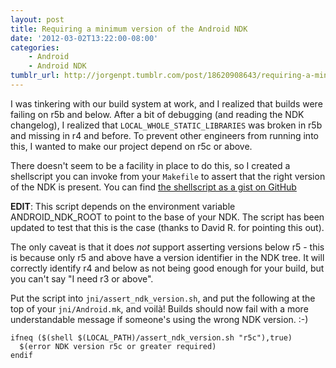 ```yaml
---
layout: post
title: Requiring a minimum version of the Android NDK
date: '2012-03-02T13:22:00-08:00'
categories:
    - Android
    - Android NDK
tumblr_url: http://jorgenpt.tumblr.com/post/18620908643/requiring-a-minimum-version-of-the-android-ndk
---
```


I was tinkering with our build system at work, and I realized that builds were failing on r5b and below. After a bit of debugging (and reading the NDK changelog), I realized that `LOCAL_WHOLE_STATIC_LIBRARIES` was broken in r5b and missing in r4 and before. To prevent other engineers from running into this, I wanted to make our project depend on r5c or above.

There doesn't seem to be a facility in place to do this, so I created a shellscript you can invoke from your `Makefile` to assert that the right version of the NDK is present. You can find [the shellscript as a gist on GitHub](https://gist.github.com/1961404)


**EDIT**: This script depends on the environment variable ANDROID_NDK_ROOT to point to the base of your NDK. The script has been updated to test that this is the case (thanks to David R. for pointing this out).

The only caveat is that it does *not* support asserting versions below r5 - this is because only r5 and above have a version identifier in the NDK tree. It will correctly identify r4 and below as not being good enough for your build, but you can't say "I need r3 or above".

Put the script into `jni/assert_ndk_version.sh`, and put the following at the top of your `jni/Android.mk`, and voilà! Builds should now fail with a more understandable message if someone's using the wrong NDK version. :-)

```make jni/Android.mk
ifneq ($(shell $(LOCAL_PATH)/assert_ndk_version.sh "r5c"),true)
  $(error NDK version r5c or greater required)
endif
```
